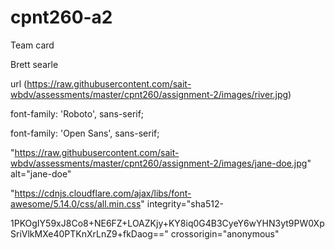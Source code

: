 # cpnt260-a2
Team card


Brett searle  


url (https://raw.githubusercontent.com/sait-wbdv/assessments/master/cpnt260/assignment-2/images/river.jpg)



font-family: 'Roboto', sans-serif;  


font-family: 'Open Sans', sans-serif;


"https://raw.githubusercontent.com/sait-wbdv/assessments/master/cpnt260/assignment-2/images/jane-doe.jpg" alt="jane-doe"


"https://cdnjs.cloudflare.com/ajax/libs/font-awesome/5.14.0/css/all.min.css" integrity="sha512-


1PKOgIY59xJ8Co8+NE6FZ+LOAZKjy+KY8iq0G4B3CyeY6wYHN3yt9PW0XpSriVlkMXe40PTKnXrLnZ9+fkDaog==" crossorigin="anonymous"
